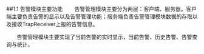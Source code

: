 ##1.1 告警模块主要功能
&#160; &#160; &#160; &#160;告警管理模块主要分为两层：客户端、服务器。客户端主要负责告警的显示以及告警管理功能；服务端负责告警管理模块数据的存取以及接收TrapReceiver上报的告警信息。

&#160; &#160; &#160; &#160;告警管理模块主要实现了当前告警的实时显示，当前告警、历史告警、告警查询与统计。